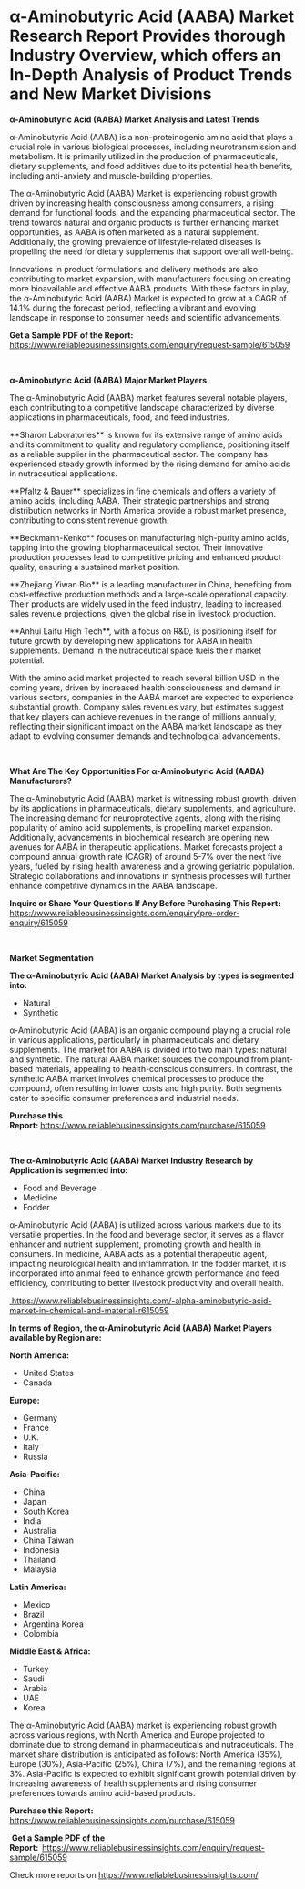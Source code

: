 <p><h1>α-Aminobutyric Acid (AABA) Market Research Report Provides thorough Industry Overview, which offers an In-Depth Analysis of Product Trends and New Market Divisions</h1></p><p><strong>α-Aminobutyric Acid (AABA) Market Analysis and Latest Trends</strong></p>
<p><p>α-Aminobutyric Acid (AABA) is a non-proteinogenic amino acid that plays a crucial role in various biological processes, including neurotransmission and metabolism. It is primarily utilized in the production of pharmaceuticals, dietary supplements, and food additives due to its potential health benefits, including anti-anxiety and muscle-building properties.</p><p>The α-Aminobutyric Acid (AABA) Market is experiencing robust growth driven by increasing health consciousness among consumers, a rising demand for functional foods, and the expanding pharmaceutical sector. The trend towards natural and organic products is further enhancing market opportunities, as AABA is often marketed as a natural supplement. Additionally, the growing prevalence of lifestyle-related diseases is propelling the need for dietary supplements that support overall well-being. </p><p>Innovations in product formulations and delivery methods are also contributing to market expansion, with manufacturers focusing on creating more bioavailable and effective AABA products. With these factors in play, the α-Aminobutyric Acid (AABA) Market is expected to grow at a CAGR of 14.1% during the forecast period, reflecting a vibrant and evolving landscape in response to consumer needs and scientific advancements.</p></p>
<p><strong>Get a Sample PDF of the Report:&nbsp;</strong> <a href="https://www.reliablebusinessinsights.com/enquiry/request-sample/615059?utm_campaign=3276&utm_medium=2&utm_source=Github&utm_content=ia&utm_term=24032025&utm_id=a-aminobutyric-acid-aaba">https://www.reliablebusinessinsights.com/enquiry/request-sample/615059</a></p>
<p>&nbsp;</p>
<p><strong>α-Aminobutyric Acid (AABA) Major Market Players</strong></p>
<p><p>The α-Aminobutyric Acid (AABA) market features several notable players, each contributing to a competitive landscape characterized by diverse applications in pharmaceuticals, food, and feed industries.</p><p>**Sharon Laboratories** is known for its extensive range of amino acids and its commitment to quality and regulatory compliance, positioning itself as a reliable supplier in the pharmaceutical sector. The company has experienced steady growth informed by the rising demand for amino acids in nutraceutical applications.</p><p>**Pfaltz & Bauer** specializes in fine chemicals and offers a variety of amino acids, including AABA. Their strategic partnerships and strong distribution networks in North America provide a robust market presence, contributing to consistent revenue growth.</p><p>**Beckmann-Kenko** focuses on manufacturing high-purity amino acids, tapping into the growing biopharmaceutical sector. Their innovative production processes lead to competitive pricing and enhanced product quality, ensuring a sustained market position.</p><p>**Zhejiang Yiwan Bio** is a leading manufacturer in China, benefiting from cost-effective production methods and a large-scale operational capacity. Their products are widely used in the feed industry, leading to increased sales revenue projections, given the global rise in livestock production.</p><p>**Anhui Laifu High Tech**, with a focus on R&D, is positioning itself for future growth by developing new applications for AABA in health supplements. Demand in the nutraceutical space fuels their market potential.</p><p>With the amino acid market projected to reach several billion USD in the coming years, driven by increased health consciousness and demand in various sectors, companies in the AABA market are expected to experience substantial growth. Company sales revenues vary, but estimates suggest that key players can achieve revenues in the range of millions annually, reflecting their significant impact on the AABA market landscape as they adapt to evolving consumer demands and technological advancements.</p></p>
<p>&nbsp;</p>
<p><strong>What Are The Key Opportunities For α-Aminobutyric Acid (AABA) Manufacturers?</strong></p>
<p><p>The α-Aminobutyric Acid (AABA) market is witnessing robust growth, driven by its applications in pharmaceuticals, dietary supplements, and agriculture. The increasing demand for neuroprotective agents, along with the rising popularity of amino acid supplements, is propelling market expansion. Additionally, advancements in biochemical research are opening new avenues for AABA in therapeutic applications. Market forecasts project a compound annual growth rate (CAGR) of around 5-7% over the next five years, fueled by rising health awareness and a growing geriatric population. Strategic collaborations and innovations in synthesis processes will further enhance competitive dynamics in the AABA landscape.</p></p>
<p><strong>Inquire or Share Your Questions If Any Before Purchasing This Report:</strong> <a href="https://www.reliablebusinessinsights.com/enquiry/pre-order-enquiry/615059?utm_campaign=3276&utm_medium=2&utm_source=Github&utm_content=ia&utm_term=24032025&utm_id=a-aminobutyric-acid-aaba">https://www.reliablebusinessinsights.com/enquiry/pre-order-enquiry/615059</a></p>
<p>&nbsp;</p>
<p><strong>Market Segmentation</strong></p>
<p><strong>The α-Aminobutyric Acid (AABA) Market Analysis by types is segmented into:</strong></p>
<p><ul><li>Natural</li><li>Synthetic</li></ul></p>
<p><p>α-Aminobutyric Acid (AABA) is an organic compound playing a crucial role in various applications, particularly in pharmaceuticals and dietary supplements. The market for AABA is divided into two main types: natural and synthetic. The natural AABA market sources the compound from plant-based materials, appealing to health-conscious consumers. In contrast, the synthetic AABA market involves chemical processes to produce the compound, often resulting in lower costs and high purity. Both segments cater to specific consumer preferences and industrial needs.</p></p>
<p><strong>Purchase this Report:&nbsp;</strong><a href="https://www.reliablebusinessinsights.com/purchase/615059?utm_campaign=3276&utm_medium=2&utm_source=Github&utm_content=ia&utm_term=24032025&utm_id=a-aminobutyric-acid-aaba">https://www.reliablebusinessinsights.com/purchase/615059</a></p>
<p>&nbsp;</p>
<p><strong>The α-Aminobutyric Acid (AABA) Market Industry Research by Application is segmented into:</strong></p>
<p><ul><li>Food and Beverage</li><li>Medicine</li><li>Fodder</li></ul></p>
<p><p>α-Aminobutyric Acid (AABA) is utilized across various markets due to its versatile properties. In the food and beverage sector, it serves as a flavor enhancer and nutrient supplement, promoting growth and health in consumers. In medicine, AABA acts as a potential therapeutic agent, impacting neurological health and inflammation. In the fodder market, it is incorporated into animal feed to enhance growth performance and feed efficiency, contributing to better livestock productivity and overall health.</p></p>
<p><a href="https://www.reliablebusinessinsights.com/-alpha-aminobutyric-acid-market-in-chemical-and-material-r615059?utm_campaign=3276&utm_medium=2&utm_source=Github&utm_content=ia&utm_term=24032025&utm_id=a-aminobutyric-acid-aaba">&nbsp;https://www.reliablebusinessinsights.com/-alpha-aminobutyric-acid-market-in-chemical-and-material-r615059</a></p>
<p><strong>In terms of Region, the α-Aminobutyric Acid (AABA) Market Players available by Region are:</strong></p>
<p>
    <p> <strong> North America: </strong>
        <ul>
            <li>United States</li>
            <li>Canada</li>
        </ul>
        </p> 
    <p> <strong> Europe: </strong>
        <ul>
            <li>Germany</li>
            <li>France</li>
            <li>U.K.</li>
            <li>Italy</li>
            <li>Russia</li>
        </ul>
        </p> 
    <p> <strong> Asia-Pacific: </strong>
        <ul>
            <li>China</li>
            <li>Japan</li>
            <li>South Korea</li>
            <li>India</li>
            <li>Australia</li>
            <li>China Taiwan</li>
            <li>Indonesia</li>
            <li>Thailand</li>
            <li>Malaysia</li>
        </ul>
        </p> 
    <p> <strong> Latin America: </strong>
        <ul>
            <li>Mexico</li>
            <li>Brazil</li>
            <li>Argentina Korea</li>
            <li>Colombia</li>
        </ul>
        </p> 
    <p> <strong> Middle East & Africa: </strong>
        <ul>
            <li>Turkey</li>
            <li>Saudi</li>
            <li>Arabia</li>
            <li>UAE</li>
            <li>Korea</li>
        </ul>
    </p>
    </p>
<p><p>The α-Aminobutyric Acid (AABA) market is experiencing robust growth across various regions, with North America and Europe projected to dominate due to strong demand in pharmaceuticals and nutraceuticals. The market share distribution is anticipated as follows: North America (35%), Europe (30%), Asia-Pacific (25%), China (7%), and the remaining regions at 3%. Asia-Pacific is expected to exhibit significant growth potential driven by increasing awareness of health supplements and rising consumer preferences towards amino acid-based products.</p></p>
<p><strong>Purchase this Report: </strong><a href="https://www.reliablebusinessinsights.com/purchase/615059?utm_campaign=3276&utm_medium=2&utm_source=Github&utm_content=ia&utm_term=24032025&utm_id=a-aminobutyric-acid-aaba">https://www.reliablebusinessinsights.com/purchase/615059</a></p>
<p>&nbsp;<strong>Get a Sample PDF of the Report:&nbsp;&nbsp;</strong><a href="https://www.reliablebusinessinsights.com/enquiry/request-sample/615059?utm_campaign=3276&utm_medium=2&utm_source=Github&utm_content=ia&utm_term=24032025&utm_id=a-aminobutyric-acid-aaba">https://www.reliablebusinessinsights.com/enquiry/request-sample/615059</a></p>
<p><strong></strong></p>
<p>Check more reports on <a href="https://www.reliablebusinessinsights.com/?utm_campaign=3276&utm_medium=2&utm_source=Github&utm_content=ia&utm_term=24032025&utm_id=a-aminobutyric-acid-aaba">https://www.reliablebusinessinsights.com/</a></p>